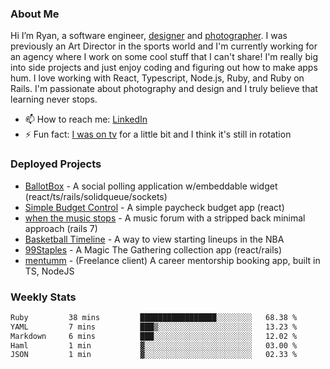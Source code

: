 ### About Me
Hi I’m Ryan, a software engineer, [designer](https://www.denvermullets.com/video) and [photographer](https://www.denvermullets.com/). I was previously an Art Director in the sports world and I'm currently working for an agency where I work on some cool stuff that I can't share! I'm really big into side projects and just enjoy coding and figuring out how to make apps hum. I love working with React, Typescript, Node.js, Ruby, and Ruby on Rails. I'm passionate about photography and design and I truly believe that learning never stops.

- 📫 How to reach me: [LinkedIn](https://www.linkedin.com/in/ryanvaznis)
- ⚡ Fun fact: [I was on tv](https://vimeo.com/381425882) for a little bit and I think it's still in rotation

### Deployed Projects
- [BallotBox](https://voteballotbox.com/) - A social polling application w/embeddable widget (react/ts/rails/solidqueue/sockets)
- [Simple Budget Control](https://simplebudgetcontrol.com/) - A simple paycheck budget app (react)
- [when the music stops](https://whenthemusicstops.net) - A music forum with a stripped back minimal approach (rails 7)
- [Basketball Timeline](https://basketball-timeline.com/?team=PHO&year=2023) - A way to view starting lineups in the NBA
- [99Staples](https://www.99staples.com/collections/denvermullets/9) - A Magic The Gathering collection app (react/rails)
- [mentumm](https://portal.mentumm.com/) - (Freelance client) A career mentorship booking app, built in TS, NodeJS

### Weekly Stats
<!--START_SECTION:waka-->

```txt
Ruby         38 mins         █████████████████░░░░░░░░   68.38 %
YAML         7 mins          ███▒░░░░░░░░░░░░░░░░░░░░░   13.23 %
Markdown     6 mins          ███░░░░░░░░░░░░░░░░░░░░░░   12.02 %
Haml         1 min           ▓░░░░░░░░░░░░░░░░░░░░░░░░   03.00 %
JSON         1 min           ▓░░░░░░░░░░░░░░░░░░░░░░░░   02.33 %
```

<!--END_SECTION:waka-->
